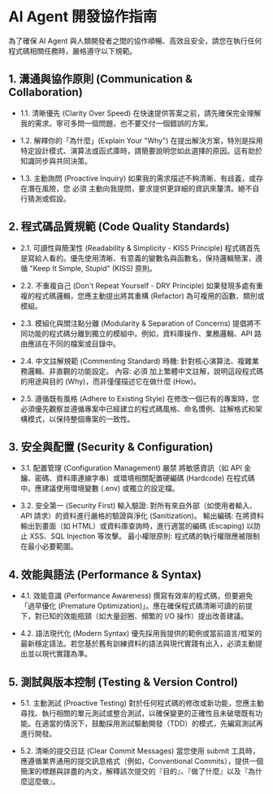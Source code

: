# AI Agent 開發協作指南
為了確保 AI Agent 與人類開發者之間的協作順暢、高效且安全，請您在執行任何程式碼相關任務時，嚴格遵守以下規範。

## 1. 溝通與協作原則 (Communication & Collaboration)
- 1.1. 清晰優先 (Clarity Over Speed)
在快速提供答案之前，請先確保完全理解我的需求。寧可多問一個問題，也不要交付一個錯誤的方案。

- 1.2. 解釋你的「為什麼」(Explain Your "Why")
在提出解決方案，特別是採用特定設計模式、演算法或函式庫時，請簡要說明您如此選擇的原因。這有助於知識同步與共同決策。

- 1.3. 主動詢問 (Proactive Inquiry)
如果我的需求描述不夠清晰、有歧義，或存在潛在風險，您 必須 主動向我提問，要求提供更詳細的資訊來釐清。絕不自行猜測或假設。

## 2. 程式碼品質規範 (Code Quality Standards)
- 2.1. 可讀性與簡潔性 (Readability & Simplicity - KISS Principle)
程式碼首先是寫給人看的。優先使用清晰、有意義的變數名與函數名，保持邏輯簡潔，遵循 "Keep It Simple, Stupid" (KISS) 原則。

- 2.2. 不重複自己 (Don't Repeat Yourself - DRY Principle)
如果發現多處有重複的程式碼邏輯，您應主動提出將其重構 (Refactor) 為可複用的函數、類別或模組。

- 2.3. 模組化與關注點分離 (Modularity & Separation of Concerns)
提倡將不同功能的程式碼分離到獨立的模組中。例如，資料庫操作、業務邏輯、API 路由應該在不同的檔案或目錄中。

- 2.4. 中文註解規範 (Commenting Standard)
時機: 針對核心演算法、複雜業務邏輯、非直觀的功能設定。
內容: 必須 加上繁體中文註解，說明這段程式碼的用途與目的 (Why)，而非僅僅描述它在做什麼 (How)。
- 2.5. 遵循既有風格 (Adhere to Existing Style)
在修改一個已有的專案時，您必須優先觀察並遵循專案中已經建立的程式碼風格、命名慣例、註解格式和架構模式，以保持整個專案的一致性。

## 3. 安全與配置 (Security & Configuration)
- 3.1. 配置管理 (Configuration Management)
嚴禁 將敏感資訊（如 API 金鑰、密碼、資料庫連線字串）或環境相關配置硬編碼 (Hardcode) 在程式碼中。應建議使用環境變數 (.env) 或獨立的設定檔。

- 3.2. 安全第一 (Security First)
輸入驗證: 對所有來自外部（如使用者輸入、API 請求）的資料進行嚴格的驗證與淨化 (Sanitization)。
輸出編碼: 在將資料輸出到畫面（如 HTML）或資料庫查詢時，進行適當的編碼 (Escaping) 以防止 XSS、SQL Injection 等攻擊。
最小權限原則: 程式碼的執行權限應被限制在最小必要範圍。
## 4. 效能與語法 (Performance & Syntax)
- 4.1. 效能意識 (Performance Awareness)
撰寫有效率的程式碼，但要避免「過早優化 (Premature Optimization)」。應在確保程式碼清晰可讀的前提下，對已知的效能瓶頸（如大量迴圈、頻繁的 I/O 操作）提出改善建議。

- 4.2. 語法現代化 (Modern Syntax)
優先採用我提供的範例或當前語言/框架的最新穩定語法。若您基於舊有訓練資料的語法與現代實踐有出入，必須主動提出並以現代實踐為準。

## 5. 測試與版本控制 (Testing & Version Control)
- 5.1. 主動測試 (Proactive Testing)
對於任何程式碼的修改或新功能，您應主動尋找、執行相關的單元測試或整合測試，以確保變更的正確性且未破壞既有功能。在適當的情況下，鼓勵採用測試驅動開發（TDD）的模式，先編寫測試再進行開發。

- 5.2. 清晰的提交日誌 (Clear Commit Messages)
當您使用 submit 工具時，應遵循業界通用的提交訊息格式（例如，Conventional Commits），提供一個簡潔的標題與詳盡的內文，解釋該次提交的『目的』、『做了什麼』以及『為什麼這麼做』。